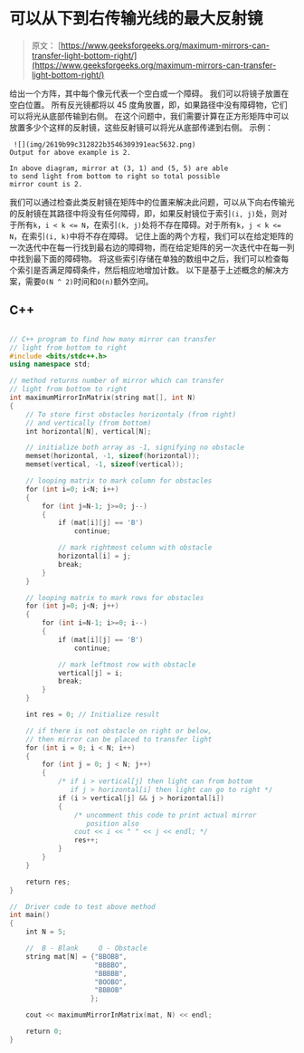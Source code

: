 # 可以从下到右传输光线的最大反射镜

> 原文： [https://www.geeksforgeeks.org/maximum-mirrors-can-transfer-light-bottom-right/](https://www.geeksforgeeks.org/maximum-mirrors-can-transfer-light-bottom-right/)

给出一个方阵，其中每个像元代表一个空白或一个障碍。 我们可以将镜子放置在空白位置。 所有反光镜都将以 45 度角放置，即，如果路径中没有障碍物，它们可以将光从底部传输到右侧。
在这个问题中，我们需要计算在正方形矩阵中可以放置多少个这样的反射镜，这些反射镜可以将光从底部传递到右侧。
示例：

```
 ![](img/2619b99c312822b3546309391eac5632.png)
Output for above example is 2.

In above diagram, mirror at (3, 1) and (5, 5) are able
to send light from bottom to right so total possible 
mirror count is 2.

```



我们可以通过检查此类反射镜在矩阵中的位置来解决此问题，可以从下向右传输光的反射镜在其路径中将没有任何障碍，即，如果反射镜位于索引`(i, j)`处，则对于所有`k`，`i < k <= N`，在索引`(k, j)`处将不存在障碍。对于所有`k`，`j < k <= N`，在索引`(i, k)`中将不存在障碍。
记住上面的两个方程，我们可以在给定矩阵的一次迭代中在每一行找到最右边的障碍物，而在给定矩阵的另一次迭代中在每一列中找到最下面的障碍物。 将这些索引存储在单独的数组中之后，我们可以检查每个索引是否满足障碍条件，然后相应地增加计数。
以下是基于上述概念的解决方案，需要`O(N ^ 2)`时间和`O(n)`额外空间。

## C++ 

```cpp

// C++ program to find how many mirror can transfer 
// light from bottom to right 
#include <bits/stdc++.h> 
using namespace std; 

// method returns number of mirror which can transfer 
// light from bottom to right 
int maximumMirrorInMatrix(string mat[], int N) 
{ 
    // To store first obstacles horizontaly (from right) 
    // and vertically (from bottom) 
    int horizontal[N], vertical[N]; 

    // initialize both array as -1, signifying no obstacle 
    memset(horizontal, -1, sizeof(horizontal)); 
    memset(vertical, -1, sizeof(vertical)); 

    // looping matrix to mark column for obstacles 
    for (int i=0; i<N; i++) 
    { 
        for (int j=N-1; j>=0; j--) 
        { 
            if (mat[i][j] == 'B') 
                continue; 

            // mark rightmost column with obstacle 
            horizontal[i] = j; 
            break; 
        } 
    } 

    // looping matrix to mark rows for obstacles 
    for (int j=0; j<N; j++) 
    { 
        for (int i=N-1; i>=0; i--) 
        { 
            if (mat[i][j] == 'B') 
                continue; 

            // mark leftmost row with obstacle 
            vertical[j] = i; 
            break; 
        } 
    } 

    int res = 0; // Initialize result 

    // if there is not obstacle on right or below, 
    // then mirror can be placed to transfer light 
    for (int i = 0; i < N; i++) 
    { 
        for (int j = 0; j < N; j++) 
        { 
            /* if i > vertical[j] then light can from bottom 
               if j > horizontal[i] then light can go to right */
            if (i > vertical[j] && j > horizontal[i]) 
            { 
                /* uncomment this code to print actual mirror 
                   position also 
                cout << i << " " << j << endl; */
                res++; 
            } 
        } 
    } 

    return res; 
} 

//  Driver code to test above method 
int main() 
{ 
    int N = 5; 

    //  B - Blank     O - Obstacle 
    string mat[N] = {"BBOBB", 
                     "BBBBO", 
                     "BBBBB", 
                     "BOOBO", 
                     "BBBOB"
                    }; 

    cout << maximumMirrorInMatrix(mat, N) << endl; 

    return 0; 
} 

```
